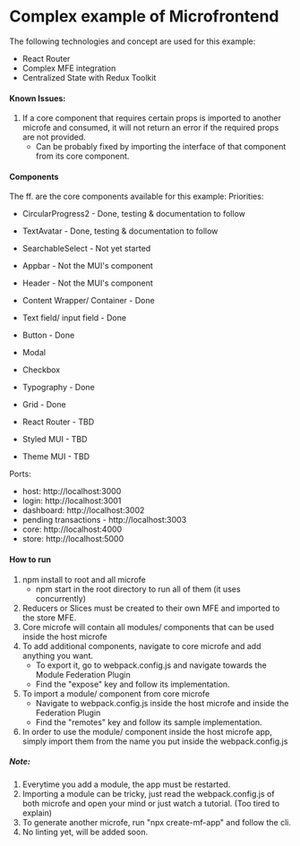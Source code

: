 # Complex example of Microfrontend

The following technologies and concept are used for this example:

- React Router
- Complex MFE integration
- Centralized State with Redux Toolkit

#### Known Issues:

1. If a core component that requires certain props is imported to another microfe and consumed, it will not return an error if the required props are not provided.
   - Can be probably fixed by importing the interface of that component from its core component.

#### Components

The ff. are the core components available for this example:
Priorities:

- CircularProgress2 - Done, testing & documentation to follow
- TextAvatar - Done, testing & documentation to follow
- SearchableSelect - Not yet started

- Appbar - Not the MUI's component
- Header - Not the MUI's component
- Content Wrapper/ Container - Done
- Text field/ input field - Done
- Button - Done
- Modal
- Checkbox
- Typography - Done
- Grid - Done
- React Router - TBD
- Styled MUI - TBD
- Theme MUI - TBD

Ports:

- host: http://localhost:3000
- login: http://localhost:3001
- dashboard: http://localhost:3002
- pending transactions - http://localhost:3003
- core: http://localhost:4000
- store: http://localhost:5000

#### How to run

1. npm install to root and all microfe
   - npm start in the root directory to run all of them (it uses concurrently)
2. Reducers or Slices must be created to their own MFE and imported to the store MFE.
3. Core microfe will contain all modules/ components that can be used inside the host microfe
4. To add additional components, navigate to core microfe and add anything you want.
   - To export it, go to webpack.config.js and navigate towards the Module Federation Plugin
   - Find the "expose" key and follow its implementation.
5. To import a module/ component from core microfe
   - Navigate to webpack.config.js inside the host microfe and inside the Federation Plugin
   - Find the "remotes" key and follow its sample implementation.
6. In order to use the module/ component inside the host microfe app, simply import them from the name you put inside the webpack.config.js

##### Note:

1. Everytime you add a module, the app must be restarted.
2. Importing a module can be tricky, just read the webpack.config.js of both microfe and open your mind or just watch a tutorial. (Too tired to explain)
3. To generate another microfe, run "npx create-mf-app" and follow the cli.
4. No linting yet, will be added soon.
